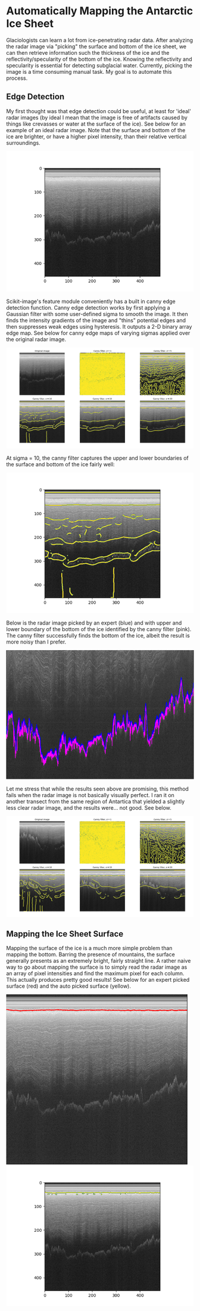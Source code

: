 # Automatically Mapping the Antarctic Ice Sheet

Glaciologists can learn a lot from ice-penetrating radar data. After analyzing the radar image via "picking" the surface and bottom of the ice sheet, we can then retrieve information such the thickness of the ice and the reflectivity/specularity of the bottom of the ice. Knowing the reflectivity and specularity is essential for detecting subglacial water. Currently, picking the image is a time consuming manual task. My goal is to automate this process. 


## Edge Detection

My first thought was that edge detection could be useful, at least for 'ideal' radar images (by ideal I mean that the image is free of artifacts caused by things like crevasses or water at the surface of the ice). See below for an example of an ideal radar image. Note that the surface and bottom of the ice are brighter, or have a higher pixel intensity, than their relative vertical surroundings.

![alt text](https://github.com/AlyssaYelle/auto-piking/blob/master/imgproc/example_imgs/example_bedunpicked.png "Example of an ideal ice-penetrating radar image")

Scikit-image's feature module conveniently has a built in canny edge detection function. Canny edge detection works by first applying a Gaussian filter with some user-defined sigma to smooth the image. It then finds the intensity gradients of the image and "thins" potential edges and then suppresses weak edges using hysteresis. It outputs a 2-D binary array edge map. See below for canny edge maps of varying sigmas applied over the original radar image.

![alt text](https://github.com/AlyssaYelle/auto-piking/blob/master/imgproc/example_imgs/edges_im_overlay.png "Trying out Canny edge detection with various sigmas")

At sigma = 10, the canny filter captures the upper and lower boundaries of the surface and bottom of the ice fairly well:

![alt text](https://github.com/AlyssaYelle/auto-piking/blob/master/imgproc/example_imgs/bed_boundary.png "At sigma = 10 the Canny filter very roughly identifies the ice-air interface and ice-bedrock interface")

Below is the radar image picked by an expert (blue) and with upper and lower boundary of the bottom of the ice identified by the canny filter (pink). The canny filter successfully finds the bottom of the ice, albeit the result is more noisy than I prefer.

![alt text](https://github.com/AlyssaYelle/auto-piking/blob/master/imgproc/example_imgs/example_bedpicked_zoom.png "Human picker vs. canny filter")

Let me stress that while the results seen above are promising, this method fails when the radar image is not basically visually perfect. I ran it on another transect from the same region of Antartica that yielded a slightly less clear radar image, and the results were... not good. See below.

![alt text](https://github.com/AlyssaYelle/auto-piking/blob/master/imgproc/example_imgs/edges_bad.png "Canny filter unable to reliably capture bed")


## Mapping the Ice Sheet Surface

Mapping the surface of the ice is a much more simple problem than mapping the bottom. Barring the presence of mountains, the surface generally presents as an extremely bright, fairly straight line. A rather naive way to go about mapping the surface is to simply read the radar image as an array of pixel intensities and find the maximum pixel for each column. This actually produces pretty good results! See below for an expert picked surface (red) and the auto picked surface (yellow).

![alt text](https://github.com/AlyssaYelle/auto-piking/blob/master/imgproc/example_imgs/example_srf_expertpicked.png "Expert picked surface")
![alt text](https://github.com/AlyssaYelle/auto-piking/blob/master/imgproc/example_imgs/srf_autopicked.png "Auto picked surface")









